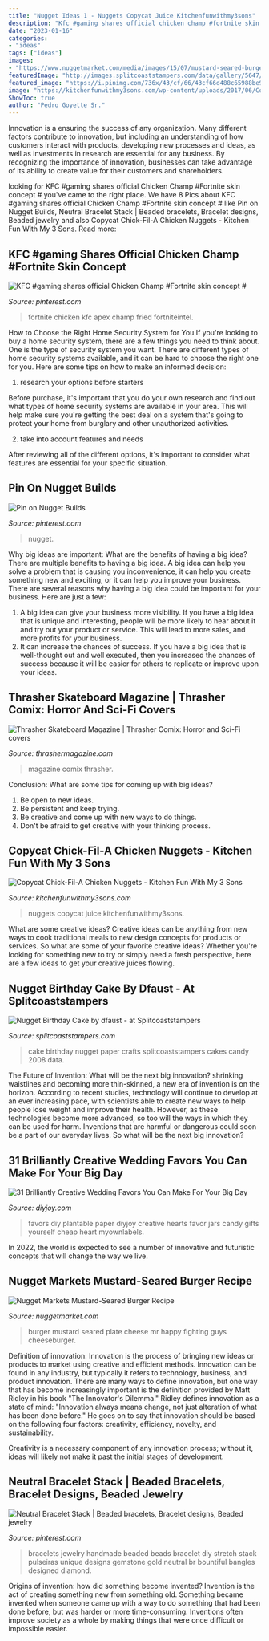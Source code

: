 ```yaml
---
title: "Nugget Ideas 1 - Nuggets Copycat Juice Kitchenfunwithmy3sons"
description: "Kfc #gaming shares official chicken champ #fortnite skin concept #"
date: "2023-01-16"
categories:
- "ideas"
tags: ["ideas"]
images:
- "https://www.nuggetmarket.com/media/images/15/07/mustard-seared-burger.jpg"
featuredImage: "http://images.splitcoaststampers.com/data/gallery/5647/2008/11/02/nugget_birthday_cake_by_dfaust.jpg"
featured_image: "https://i.pinimg.com/736x/43/cf/66/43cf66d488c65988be9055320e8e3b0d.jpg"
image: "https://kitchenfunwithmy3sons.com/wp-content/uploads/2017/06/CopyCat-Chick-Fil-A-Chicken-Nuggets-2.jpg"
ShowToc: true
author: "Pedro Goyette Sr."
---
```



Innovation is a ensuring the success of any organization. Many different factors contribute to innovation, but including an understanding of how customers interact with products, developing new processes and ideas, as well as investments in research are essential for any business. By recognizing the importance of innovation, businesses can take advantage of its ability to create value for their customers and shareholders.

	

		
looking for KFC #gaming shares official Chicken Champ #Fortnite skin concept # you've came to the right place. We have 8 Pics about KFC #gaming shares official Chicken Champ #Fortnite skin concept # like Pin on Nugget Builds, Neutral Bracelet Stack | Beaded bracelets, Bracelet designs, Beaded jewelry and also Copycat Chick-Fil-A Chicken Nuggets - Kitchen Fun With My 3 Sons. Read more:
		
    
## KFC #gaming Shares Official Chicken Champ #Fortnite Skin Concept #

<img loading=lazy src="https://i.pinimg.com/736x/43/cf/66/43cf66d488c65988be9055320e8e3b0d.jpg" onerror="this.onerror=null;this.src='https://tse4.mm.bing.net/th?id=OIP.OkpCbywEahPrxVuQ9wh2NAHaEK&amp;pid=15.1';" alt="KFC #gaming shares official Chicken Champ #Fortnite skin concept #">

_Source: pinterest.com_

>fortnite chicken kfc apex champ fried fortniteintel. 

	

How to Choose the Right Home Security System for You
If you're looking to buy a home security system, there are a few things you need to think about. One is the type of security system you want. There are different types of home security systems available, and it can be hard to choose the right one for you. Here are some tips on how to make an informed decision: 
1. research your options before starters

Before purchase, it's important that you do your own research and find out what types of home security systems are available in your area. This will help make sure you're getting the best deal on a system that's going to protect your home from burglary and other unauthorized activities. 

2. take into account features and needs

After reviewing all of the different options, it's important to consider what features are essential for your specific situation.

    
## Pin On Nugget Builds

<img loading=lazy src="https://i.pinimg.com/736x/eb/ac/98/ebac98912853ef328c3998ce6373c2ff.jpg" onerror="this.onerror=null;this.src='https://tse1.mm.bing.net/th?id=OIP.fxGf8VlqscdPImQ0b2C_CgHaEK&amp;pid=15.1';" alt="Pin on Nugget Builds">

_Source: pinterest.com_

>nugget. 

	

Why big ideas are important: What are the benefits of having a big idea?
There are multiple benefits to having a big idea. A big idea can help you solve a problem that is causing you inconvenience, it can help you create something new and exciting, or it can help you improve your business. There are several reasons why having a big idea could be important for your business. Here are just a few: 
1) A big idea can give your business more visibility. If you have a big idea that is unique and interesting, people will be more likely to hear about it and try out your product or service. This will lead to more sales, and more profits for your business. 
2) It can increase the chances of success. If you have a big idea that is well-thought out and well executed, then you increased the chances of success because it will be easier for others to replicate or improve upon your ideas.

    
## Thrasher Skateboard Magazine | Thrasher Comix: Horror And Sci-Fi Covers

<img loading=lazy src="http://www.thrashermagazine.com/imagesV2/Features/2014/Comix-for-Web-FINAL/Comix-610-3-sfw.jpg" onerror="this.onerror=null;this.src='https://tse4.mm.bing.net/th?id=OIP.Gz-mXB0EUuGqQoMsJJZeUwHaLU&amp;pid=15.1';" alt="Thrasher Skateboard Magazine | Thrasher Comix: Horror and Sci-Fi covers">

_Source: thrashermagazine.com_

>magazine comix thrasher. 

	

Conclusion: What are some tips for coming up with big ideas?
1. Be open to new ideas.
2. Be persistent and keep trying.
3. Be creative and come up with new ways to do things.
4. Don't be afraid to get creative with your thinking process.

    
## Copycat Chick-Fil-A Chicken Nuggets - Kitchen Fun With My 3 Sons

<img loading=lazy src="https://kitchenfunwithmy3sons.com/wp-content/uploads/2017/06/CopyCat-Chick-Fil-A-Chicken-Nuggets-2.jpg" onerror="this.onerror=null;this.src='https://tse1.mm.bing.net/th?id=OIP.KMHr_2OYohvTKTFxIPleLwHaHa&amp;pid=15.1';" alt="Copycat Chick-Fil-A Chicken Nuggets - Kitchen Fun With My 3 Sons">

_Source: kitchenfunwithmy3sons.com_

>nuggets copycat juice kitchenfunwithmy3sons. 

	

What are some creative ideas?
Creative ideas can be anything from new ways to cook traditional meals to new design concepts for products or services. So what are some of your favorite creative ideas? Whether you're looking for something new to try or simply need a fresh perspective, here are a few ideas to get your creative juices flowing.

    
## Nugget Birthday Cake By Dfaust - At Splitcoaststampers

<img loading=lazy src="http://images.splitcoaststampers.com/data/gallery/5647/2008/11/02/nugget_birthday_cake_by_dfaust.jpg" onerror="this.onerror=null;this.src='https://tse3.mm.bing.net/th?id=OIP.Pkd1Fo7_6qNTXB_fBRDAJwHaFj&amp;pid=15.1';" alt="Nugget Birthday Cake by dfaust - at Splitcoaststampers">

_Source: splitcoaststampers.com_

>cake birthday nugget paper crafts splitcoaststampers cakes candy 2008 data. 

	

The Future of Invention: What will be the next big innovation?
shrinking waistlines and becoming more thin-skinned, a new era of invention is on the horizon. According to recent studies, technology will continue to develop at an ever increasing pace, with scientists able to create new ways to help people lose weight and improve their health. 
However, as these technologies become more advanced, so too will the ways in which they can be used for harm. Inventions that are harmful or dangerous could soon be a part of our everyday lives. So what will be the next big innovation?

    
## 31 Brilliantly Creative Wedding Favors You Can Make For Your Big Day

<img loading=lazy src="http://diyjoy.com/wp-content/uploads/2017/04/Plantable-Paper-Hearts-Favors.jpg" onerror="this.onerror=null;this.src='https://tse4.mm.bing.net/th?id=OIP.aG614Ed7932_z3-B9Z7gxgHaKT&amp;pid=15.1';" alt="31 Brilliantly Creative Wedding Favors You Can Make For Your Big Day">

_Source: diyjoy.com_

>favors diy plantable paper diyjoy creative hearts favor jars candy gifts yourself cheap heart myownlabels. 

	

In 2022, the world is expected to see a number of innovative and futuristic concepts that will change the way we live.

    
## Nugget Markets Mustard-Seared Burger Recipe

<img loading=lazy src="https://www.nuggetmarket.com/media/images/15/07/mustard-seared-burger.jpg" onerror="this.onerror=null;this.src='https://tse2.mm.bing.net/th?id=OIP.9ytklVfciavUm07hdMtoXQHaE8&amp;pid=15.1';" alt="Nugget Markets Mustard-Seared Burger Recipe">

_Source: nuggetmarket.com_

>burger mustard seared plate cheese mr happy fighting guys cheeseburger. 

	

Definition of innovation:
Innovation is the process of bringing new ideas or products to market using creative and efficient methods. Innovation can be found in any industry, but typically it refers to technology, business, and product innovation.
There are many ways to define innovation, but one way that has become increasingly important is the definition provided by Matt Ridley in his book "The Innovator's Dilemma." Ridley defines innovation as a state of mind: "Innovation always means change, not just alteration of what has been done before." He goes on to say that innovation should be based on the following four factors: creativity, efficiency, novelty, and sustainability.

Creativity is a necessary component of any innovation process; without it, ideas will likely not make it past the initial stages of development.

    
## Neutral Bracelet Stack | Beaded Bracelets, Bracelet Designs, Beaded Jewelry

<img loading=lazy src="https://i.pinimg.com/originals/56/90/43/5690430c96ae319131547208290eac46.jpg" onerror="this.onerror=null;this.src='https://tse1.mm.bing.net/th?id=OIP.t9H1zmQxuqu5RyCw2LvUtwHaLG&amp;pid=15.1';" alt="Neutral Bracelet Stack | Beaded bracelets, Bracelet designs, Beaded jewelry">

_Source: pinterest.com_

>bracelets jewelry handmade beaded beads bracelet diy stretch stack pulseiras unique designs gemstone gold neutral br bountiful bangles designed diamond. 

	

Origins of invention: how did something become invented?
Invention is the act of creating something new from something old. Something became invented when someone came up with a way to do something that had been done before, but was harder or more time-consuming. Inventions often improve society as a whole by making things that were once difficult or impossible easier.

